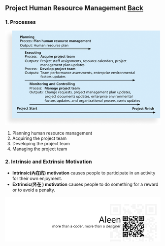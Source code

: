 ## Project Human Resource Management	[Back](./../projectManagement.md)

### 1. Processes

<img src="./processes.png">

1. Planning human resource management
2. Acquiring the project team
3. Developing the project team
4. Managing the project team

### 2. Intrinsic and Extrinsic Motivation

- **Intrinsic(內在的) motivation** causes people to participate in an activity for their own enjoyment.
- **Extrinsic(外在 ) motivation** causes people to do something for a reward or to avoid a penalty.

<a href="http://aleen42.github.io/" target="_blank" ><img src="./../../pic/tail.gif"></a>
